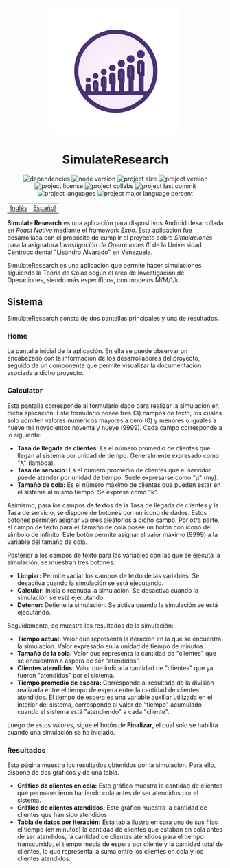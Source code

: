 <p align="center">
  <img src="./assets/images/icon.png" alt="SimulateResearch" width="300" height="300" />
</p>
<h1 align="center">
  SimulateResearch
</h1>

<div align="center">
  <img src="https://img.shields.io/depfu/dependencies/github/gustavoerivero/SimulateResearch" alt="dependencies" />
  <img src="https://img.shields.io/node/v/react-native" alt="node version" />
  <img src="https://img.shields.io/github/repo-size/gustavoerivero/SimulateResearch" alt="project size" />
  <img src="https://img.shields.io/github/package-json/v/gustavoerivero/SimulateResearch" alt="project version" />
  <img src="https://img.shields.io/github/license/gustavoerivero/SimulateResearch" alt="project license" />
  <img src="https://img.shields.io/github/contributors/gustavoerivero/SimulateResearch" alt="project collabs" />
  <img src="https://img.shields.io/github/last-commit/gustavoerivero/SimulateResearch" alt="project last commit" />
  <img src="https://img.shields.io/github/languages/count/gustavoerivero/SimulateResearch" alt="project languages" />
  <img src="https://img.shields.io/github/languages/top/gustavoerivero/SimulateResearch" alt="project major language percent" />
</div>

<div align="center">
  <table>
      <tr>
          <!-- Do not translate this table -->
          <td><a href="./README.md"> Inglés </a></td>
          <td><a href="./README-ES.md"> Español </a></td>
      </tr>
  </table>
</div>

**Simulate Research** es una aplicación para dispositivos Android desarrollada en *React Native* mediante el framework *Expo*. Esta aplicación fue desarrollada con el propósito de cumplir el proyecto sobre *Simulaciones* para la asignatura *Investigación de Operaciones III* de la Universidad Centroccidental "Lisandro Alvarado" en Venezuela.

SimulateResearch es una aplicación que permite hacer simulaciones siguiendo la Teoría de Colas según el área de Investigación de Operaciones, siendo más específicos, con modelos M/M/1/k.

## Sistema

SimulateResearch consta de dos pantallas principales y una de resultados.

### Home

La pantalla inicial de la aplicación. En ella se puede observar un encabezado con la información de los desarrolladores del proyecto, seguido de un componente que permite visualizar la documentación asociada a dicho proyecto.

### Calculator

Esta pantalla corresponde al formulario dado para realizar la simulación en dicha aplicación. Este formulario posee tres (3) campos de texto, los cuales solo admiten valores numéricos mayores a cero (0) y menores o iguales a nueve mil novecientos noventa y nueve (9999). Cada campo corresponde a lo siguiente:

* **Tasa de llegada de clientes:** Es el número promedio de clientes que llegan al sistema por unidad de tiempo. Generalmente expresado como "λ" (lambda).
* **Tasa de servicio:** Es el número promedio de clientes que el servidor puede atender por unidad de tiempo. Suele expresarse como "µ" (my).
* **Tamaño de cola:** Es el número máximo de clientes que pueden estar en el sistema al mismo tiempo. Se expresa como "k".

Asimismo, para los campos de textos de la Tasa de llegada de clientes y la Tasa de servicio, se dispone de botones con un ícono de dados. Estos botones permiten asignar valores aleatorios a dicho campo. Por otra parte, el campo de texto para el Tamaño de cola posee un botón con ícono del símbolo de infinito. Este botón permite asignar el valor máximo (9999) a la variable del tamaño de cola.

Posterior a los campos de texto para las variables con las que se ejecuta la simulación, se muestran tres botones:

* **Limpiar:** Permite vaciar los campos de texto de las variables. Se desactiva cuando la simulación se está ejecutando.
* **Calcular:** Inicia o reanuda la simulación. Se desactiva cuando la simulación se está ejecutando.
* **Detener:** Detiene la simulación. Se activa cuando la simulación se está ejecutando.

Seguidamente, se muestra los resultados de la simulación:

* **Tiempo actual:** Valor que representa la iteración en la que se encuentra la simulación. Valor expresado en la unidad de tiempo de minutos.
* **Tamaño de la cola:** Valor que representa la cantidad de "clientes" que se encuentran a espera de ser "atendidos".
* **Clientes atendidos:** Valor que indica la cantidad de "clientes" que ya fueron "atendidos" por el sistema.
* **Tiempo promedio de espera:** Corresponde al resultado de la división realizada entre el tiempo de espera entre la cantidad de clientes atendidos. El tiempo de espera es una variable auxiliar utilizada en el interior del sistema, corresponde al valor de "tiempo" acumulado cuando el sistema está "atendiendo" a cada "cliente".

Luego de estos valores, sigue el botón de **Finalizar**, el cual solo se habilita cuando una simulación se ha iniciado.

### Resultados

Esta página muestra los resultados obtenidos por la simulación. Para ello, dispone de dos gráficos y de una tabla.

* **Gráfico de clientes en cola:** Este gráfico muestra la cantidad de clientes que permanecieron haciendo cola antes de ser atendidos por el sistema.
* **Gráfico de clientes atendidos:** Este gráfico muestra la cantidad de clientes que han sido atendidos
* **Tabla de datos por iteración:** Esta tabla ilustra en cara una de sus filas el tiempo (en minutos) la cantidad de clientes que estaban en cola antes de ser atendidos, la cantidad de clientes atendidos para el tiempo transcurrido, el tiempo media de espera por cliente y la cantidad total de clientes, lo que representa la suma entre los clientes en cola y los clientes atendidos.
